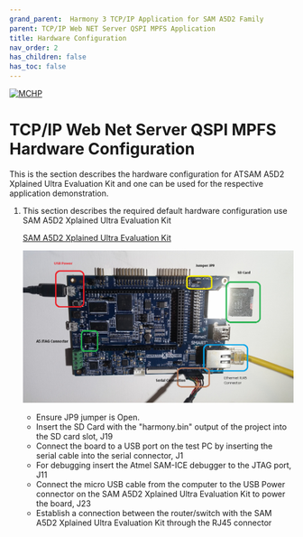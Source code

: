 ```yaml
---
grand_parent:  Harmony 3 TCP/IP Application for SAM A5D2 Family
parent: TCP/IP Web NET Server QSPI MPFS Application
title: Hardware Configuration
nav_order: 2
has_children: false
has_toc: false
---
```

[![MCHP](https://www.microchip.com/ResourcePackages/Microchip/assets/dist/images/logo.png)](https://www.microchip.com)

# TCP/IP Web Net Server QSPI MPFS Hardware Configuration

This is the section describes the hardware configuration for ATSAM A5D2 Xplained Ultra Evaluation Kit and one can be used for the respective application demonstration.

1. This section describes the required default hardware configuration use SAM A5D2 Xplained Ultra Evaluation Kit
  
      [SAM A5D2 Xplained Ultra Evaluation Kit](http://ww1.microchip.com/downloads/en/devicedoc/Atmel-44028-32-bit-Cortex-A5-Microprocessor-SAMA5D2-Xplained-Ultra_User-Guide.pdf)

      ![required_hardware](images/SAMA5D2_XULT.png)

      * Ensure JP9 jumper is Open. 
      * Insert the SD Card with the "harmony.bin" output of the project into the SD card slot, J19 
      * Connect the board to a USB port on the test PC by inserting the serial cable into the serial connector, J1 
      * For debugging insert the Atmel SAM-ICE debugger to the JTAG port, J11 
      * Connect the micro USB cable from the computer to the USB Power connector on the SAM A5D2 Xplained Ultra Evaluation Kit to power the board, J23 
      * Establish a connection between the router/switch with the SAM A5D2 Xplained Ultra Evaluation Kit through the RJ45 connector 
